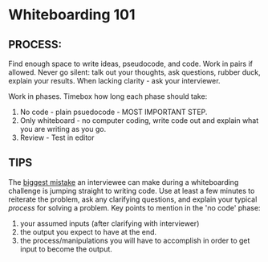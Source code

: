 # Whiteboarding 101

## PROCESS:

Find enough space to write ideas, pseudocode, and code. Work in pairs if allowed. Never go silent: talk out your thoughts, ask questions, rubber duck, explain your results. When lacking clarity - ask your interviewer.

Work in phases. Timebox how long each phase should take:

1. No code - plain psuedocode - MOST IMPORTANT STEP.
2. Only whiteboard - no computer coding, write code out and explain what you are writing as you go.
3. Review - Test in editor

## TIPS

The [biggest mistake](https://blog.pramp.com/top-8-mistakes-in-technical-interviews-according-to-data-27d2572bda1f) an interviewee can make during a whiteboarding challenge is jumping straight to writing code. Use at least a few minutes to reiterate the problem, ask any clarifying questions, and explain your typical _process_ for solving a problem. Key points to mention in the 'no code' phase:

1. your assumed inputs (after clarifying with interviewer)
2. the output you expect to have at the end.
3. the process/manipulations you will have to accomplish in order to get input to become the output.
